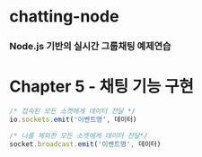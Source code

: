 # chatting-node
### Node.js 기반의 실시간 그룹채팅 예제연습

# Chapter 5 - 채팅 기능 구현

```javascript
/* 접속된 모든 소켓에게 데이터 전달 */
io.sockets.emit('이벤트명', 데이터)

/* 나를 제외한 모든 소켓에게 데이터 전달*/
socket.broadcast.emit('이벤트명', 데이터)
```

